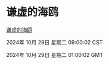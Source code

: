 # 谦虚的海鸥
[谦虚的海鸥](http://219.139.197.74:56308/qxdho/course/base/hotlink/index.php)

2024年 10月 29日 星期二 09:00:02 CST

2024年 10月 29日 星期二 01:00:02 GMT
